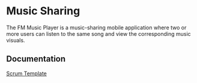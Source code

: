 # Music Sharing
The FM Music Player is a music-sharing mobile application where two or more users can listen to the same song and view the corresponding music visuals. 

## Documentation
[Scrum Template](https://docs.google.com/spreadsheets/d/1nhRw-kVF4KX5-mIonh-vHwY4g8o0PF9JAonYF4kTRXc/edit?usp=sharing)
